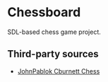 # Chessboard
SDL-based chess game project.

## Third-party sources
* [JohnPablok Cburnett Chess](https://opengameart.org/content/chess-pieces-and-board-squares)
